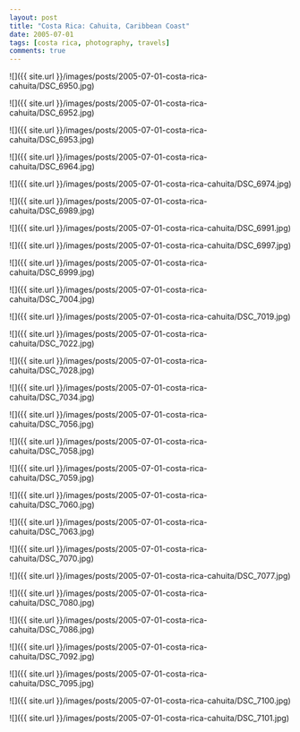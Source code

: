 ```yaml
---
layout: post
title: "Costa Rica: Cahuita, Caribbean Coast"
date: 2005-07-01
tags: [costa rica, photography, travels]
comments: true
---
```

![]({{ site.url }}/images/posts/2005-07-01-costa-rica-cahuita/DSC_6950.jpg)

![]({{ site.url }}/images/posts/2005-07-01-costa-rica-cahuita/DSC_6952.jpg)

![]({{ site.url }}/images/posts/2005-07-01-costa-rica-cahuita/DSC_6953.jpg)

![]({{ site.url }}/images/posts/2005-07-01-costa-rica-cahuita/DSC_6964.jpg)

![]({{ site.url }}/images/posts/2005-07-01-costa-rica-cahuita/DSC_6974.jpg)

![]({{ site.url }}/images/posts/2005-07-01-costa-rica-cahuita/DSC_6989.jpg)

![]({{ site.url }}/images/posts/2005-07-01-costa-rica-cahuita/DSC_6991.jpg)

![]({{ site.url }}/images/posts/2005-07-01-costa-rica-cahuita/DSC_6997.jpg)

![]({{ site.url }}/images/posts/2005-07-01-costa-rica-cahuita/DSC_6999.jpg)

![]({{ site.url }}/images/posts/2005-07-01-costa-rica-cahuita/DSC_7004.jpg)

![]({{ site.url }}/images/posts/2005-07-01-costa-rica-cahuita/DSC_7019.jpg)

![]({{ site.url }}/images/posts/2005-07-01-costa-rica-cahuita/DSC_7022.jpg)

![]({{ site.url }}/images/posts/2005-07-01-costa-rica-cahuita/DSC_7028.jpg)

![]({{ site.url }}/images/posts/2005-07-01-costa-rica-cahuita/DSC_7034.jpg)

![]({{ site.url }}/images/posts/2005-07-01-costa-rica-cahuita/DSC_7056.jpg)

![]({{ site.url }}/images/posts/2005-07-01-costa-rica-cahuita/DSC_7058.jpg)

![]({{ site.url }}/images/posts/2005-07-01-costa-rica-cahuita/DSC_7059.jpg)

![]({{ site.url }}/images/posts/2005-07-01-costa-rica-cahuita/DSC_7060.jpg)

![]({{ site.url }}/images/posts/2005-07-01-costa-rica-cahuita/DSC_7063.jpg)

![]({{ site.url }}/images/posts/2005-07-01-costa-rica-cahuita/DSC_7070.jpg)

![]({{ site.url }}/images/posts/2005-07-01-costa-rica-cahuita/DSC_7077.jpg)

![]({{ site.url }}/images/posts/2005-07-01-costa-rica-cahuita/DSC_7080.jpg)

![]({{ site.url }}/images/posts/2005-07-01-costa-rica-cahuita/DSC_7086.jpg)

![]({{ site.url }}/images/posts/2005-07-01-costa-rica-cahuita/DSC_7092.jpg)

![]({{ site.url }}/images/posts/2005-07-01-costa-rica-cahuita/DSC_7095.jpg)

![]({{ site.url }}/images/posts/2005-07-01-costa-rica-cahuita/DSC_7100.jpg)

![]({{ site.url }}/images/posts/2005-07-01-costa-rica-cahuita/DSC_7101.jpg)

